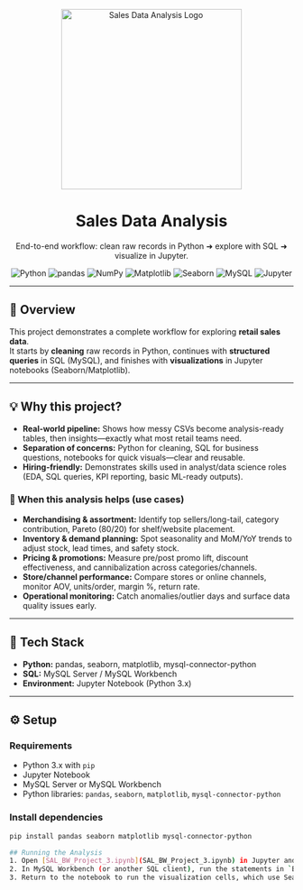 <!-- Project Logo (place your file at assets/logo.png) -->
<p align="center">
  <img src="assets/logo.png" alt="Sales Data Analysis Logo" width="320">
</p>

<h1 align="center">Sales Data Analysis</h1>

<p align="center">
  End-to-end workflow: clean raw records in Python ➜ explore with SQL ➜ visualize in Jupyter.
</p>

<p align="center">
  <!-- Tech Badges -->
  <img src="https://img.shields.io/badge/Python-3.x-blue?logo=python&logoColor=white" alt="Python">
  <img src="https://img.shields.io/badge/pandas-%20-black?logo=pandas&labelColor=white" alt="pandas">
  <img src="https://img.shields.io/badge/NumPy-%20-black?logo=numpy&labelColor=white" alt="NumPy">
  <img src="https://img.shields.io/badge/Matplotlib-%20-black?logo=matplotlib&labelColor=white" alt="Matplotlib">
  <img src="https://img.shields.io/badge/Seaborn-%20-black" alt="Seaborn">
  <img src="https://img.shields.io/badge/MySQL-%20-black?logo=mysql&labelColor=white" alt="MySQL">
  <img src="https://img.shields.io/badge/Jupyter-Notebook-black?logo=jupyter&labelColor=white" alt="Jupyter">
</p>

---

## 🧭 Overview
This project demonstrates a complete workflow for exploring **retail sales data**.  
It starts by **cleaning** raw records in Python, continues with **structured queries** in SQL (MySQL), and finishes with **visualizations** in Jupyter notebooks (Seaborn/Matplotlib).

---

## 💡 Why this project?
- **Real-world pipeline:** Shows how messy CSVs become analysis-ready tables, then insights—exactly what most retail teams need.  
- **Separation of concerns:** Python for cleaning, SQL for business questions, notebooks for quick visuals—clear and reusable.  
- **Hiring-friendly:** Demonstrates skills used in analyst/data science roles (EDA, SQL queries, KPI reporting, basic ML-ready outputs).

### 📌 When this analysis helps (use cases)
- **Merchandising & assortment:** Identify top sellers/long-tail, category contribution, Pareto (80/20) for shelf/website placement.  
- **Inventory & demand planning:** Spot seasonality and MoM/YoY trends to adjust stock, lead times, and safety stock.  
- **Pricing & promotions:** Measure pre/post promo lift, discount effectiveness, and cannibalization across categories/channels.  
- **Store/channel performance:** Compare stores or online channels, monitor AOV, units/order, margin %, return rate.  
- **Operational monitoring:** Catch anomalies/outlier days and surface data quality issues early.

---

## 🧰 Tech Stack
- **Python:** pandas, seaborn, matplotlib, mysql-connector-python  
- **SQL:** MySQL Server / MySQL Workbench  
- **Environment:** Jupyter Notebook (Python 3.x)

---

## ⚙️ Setup

### Requirements
- Python 3.x with `pip`  
- Jupyter Notebook  
- MySQL Server or MySQL Workbench  
- Python libraries: `pandas`, `seaborn`, `matplotlib`, `mysql-connector-python`

### Install dependencies
```bash
pip install pandas seaborn matplotlib mysql-connector-python

## Running the Analysis
1. Open [SAL_BW_Project_3.ipynb](SAL_BW_Project_3.ipynb) in Jupyter and execute the cells to clean the dataset and export it to MySQL.
2. In MySQL Workbench (or another SQL client), run the statements in `Build_week.sql` to create the table and explore the data.
3. Return to the notebook to run the visualization cells, which use Seaborn and Matplotlib to plot the results.

